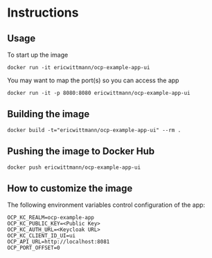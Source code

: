 Instructions
===================

## Usage

To start up the image

    docker run -it ericwittmann/ocp-example-app-ui

You may want to map the port(s) so you can access the app

    docker run -it -p 8080:8080 ericwittmann/ocp-example-app-ui

## Building the image

    docker build -t="ericwittmann/ocp-example-app-ui" --rm .

## Pushing the image to Docker Hub

    docker push ericwittmann/ocp-example-app-ui

## How to customize the image

The following environment variables control configuration of the app:

	OCP_KC_REALM=ocp-example-app
	OCP_KC_PUBLIC_KEY=<Public Key>
	OCP_KC_AUTH_URL=<Keycloak URL>
	OCP_KC_CLIENT_ID_UI=ui
	OCP_API_URL=http://localhost:8081
	OCP_PORT_OFFSET=0

